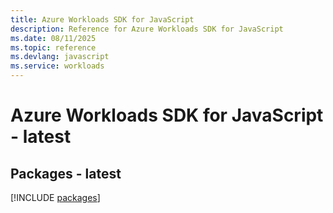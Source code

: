 ```yaml
---
title: Azure Workloads SDK for JavaScript
description: Reference for Azure Workloads SDK for JavaScript
ms.date: 08/11/2025
ms.topic: reference
ms.devlang: javascript
ms.service: workloads
---
```

# Azure Workloads SDK for JavaScript - latest
## Packages - latest
[!INCLUDE [packages](workloads-index.md)]